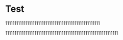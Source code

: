 # Test


1111111111111111111111111111111111111111111111111111

11111111111111111111111111111111111111111111111111111111111111

